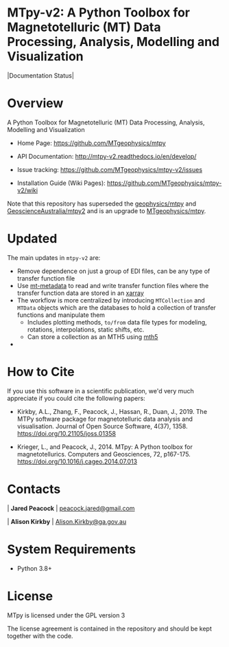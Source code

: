 # MTpy-v2: A Python Toolbox for Magnetotelluric (MT) Data Processing, Analysis, Modelling and Visualization

|Documentation Status|

# Overview

A Python Toolbox for Magnetotelluric (MT) Data Processing, Analysis, Modelling and Visualization

- Home Page: https://github.com/MTgeophysics/mtpy

- API Documentation: http://mtpy-v2.readthedocs.io/en/develop/

- Issue tracking: https://github.com/MTgeophysics/mtpy-v2/issues

- Installation Guide (Wiki Pages): https://github.com/MTgeophysics/mtpy-v2/wiki

Note that this repository has superseded the [geophysics/mtpy](https://github.com/geophysics/mtpy/tree/beta)
and [GeoscienceAustralia/mtpy2](https://github.com/GeoscienceAustralia/mtpy2/tree/develop) and is an upgrade to [MTgeophysics/mtpy](https://github.com/MTgeophysics/mtpy).

# Updated

The main updates in `mtpy-v2` are:

  - Remove dependence on just a group of EDI files, can be any type of transfer function file
  - Use [mt-metadata](https://github.com/kujaku11/mt_metadata>) to read and write transfer function files where the transfer function data are stored in an [xarray](https://docs.xarray.dev/en/stable/index.html)
  - The workflow is more centralized by introducing `MTCollection` and `MTData` objects which are the databases to hold a collection of transfer functions and manipulate them
    - Includes plotting methods, `to/from` data file types for modeling, rotations, interpolations, static shifts, etc.
	- Can store a collection as an MTH5 using [mth5](https://github.com/kujaku11/mth5)
  - 

# How to Cite

If you use this software in a scientific publication, we'd very much appreciate if you could cite the following papers:

- Kirkby, A.L., Zhang, F., Peacock, J., Hassan, R., Duan, J., 2019. The MTPy software package for magnetotelluric data analysis and visualisation. Journal of Open Source Software, 4(37), 1358. https://doi.org/10.21105/joss.01358
   
- Krieger, L., and Peacock, J., 2014. MTpy: A Python toolbox for magnetotellurics. Computers and Geosciences, 72, p167-175. https://doi.org/10.1016/j.cageo.2014.07.013



# Contacts

| **Jared Peacock**
| peacock.jared@gmail.com

| **Alison Kirkby**
| Alison.Kirkby@ga.gov.au


# System Requirements

-  Python 3.8+


# License

MTpy is licensed under the GPL version 3

The license agreement is contained in the repository and should be kept together with the code.

